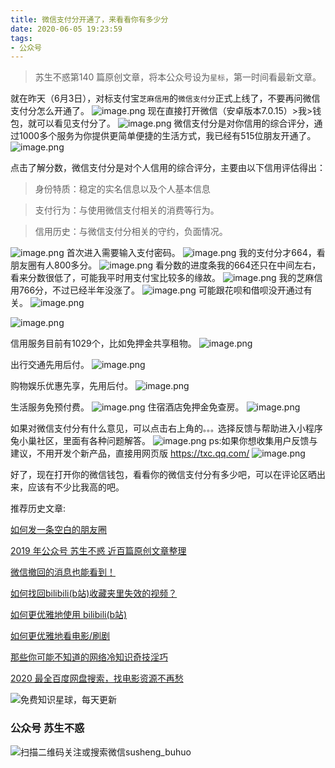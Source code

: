 ```yaml
---
title: 微信支付分开通了，来看看你有多少分
date: 2020-06-05 19:23:59
tags:
- 公众号
---
```

> 苏生不惑第140 篇原创文章，将本公众号设为`星标`，第一时间看最新文章。

就在昨天（6月3日），对标支付宝`芝麻信用`的`微信支付分`正式上线了，不要再问微信支付分怎么开通了。
![image.png](https://upload-images.jianshu.io/upload_images/23152173-36155c9c722bc56b.png?imageMogr2/auto-orient/strip%7CimageView2/2/w/1240)
现在直接打开微信（安卓版本7.0.15）>我>钱包，就可以看见支付分了。
![image.png](https://upload-images.jianshu.io/upload_images/23152173-6cf5a0c5c693110c.png?imageMogr2/auto-orient/strip%7CimageView2/2/w/1240)
微信支付分是对你信用的综合评分，通过1000多个服务为你提供更简单便捷的生活方式，我已经有515位朋友开通了。
![image.png](https://upload-images.jianshu.io/upload_images/23152173-d77142e4a37b319c.png?imageMogr2/auto-orient/strip%7CimageView2/2/w/1240)

点击了解分数，微信支付分是对个人信用的综合评分，主要由以下信用评估得出：
> 身份特质：稳定的实名信息以及个人基本信息

> 支付行为：与使用微信支付相关的消费等行为。

> 信用历史：与微信支付分相关的守约，负面情况。

![image.png](https://upload-images.jianshu.io/upload_images/23152173-9517c4791eaebfe3.png?imageMogr2/auto-orient/strip%7CimageView2/2/w/1240)
首次进入需要输入支付密码。
![image.png](https://upload-images.jianshu.io/upload_images/23152173-61caa4ad2b7b1e2c.png?imageMogr2/auto-orient/strip%7CimageView2/2/w/1240)
我的支付分才664，看朋友圈有人800多分。
![image.png](https://upload-images.jianshu.io/upload_images/23152173-48edcab82a841c7f.png?imageMogr2/auto-orient/strip%7CimageView2/2/w/1240)
看分数的进度条我的664还只在中间左右，看来分数很低了，可能我平时用支付宝比较多的缘故。
![image.png](https://upload-images.jianshu.io/upload_images/23152173-1a96c180e9a9d3d8.png?imageMogr2/auto-orient/strip%7CimageView2/2/w/1240)
我的芝麻信用766分，不过已经半年没涨了。
![image.png](https://upload-images.jianshu.io/upload_images/23152173-0aafa6788b732f67.png?imageMogr2/auto-orient/strip%7CimageView2/2/w/1240)
可能跟花呗和借呗没开通过有关。
![image.png](https://upload-images.jianshu.io/upload_images/23152173-214021d90f22d1fb.png?imageMogr2/auto-orient/strip%7CimageView2/2/w/1240)

![image.png](https://upload-images.jianshu.io/upload_images/23152173-61878468d2d4e126.png?imageMogr2/auto-orient/strip%7CimageView2/2/w/1240)

信用服务目前有1029个，比如免押金共享租物。
![image.png](https://upload-images.jianshu.io/upload_images/23152173-889c5cfca55d1e54.png?imageMogr2/auto-orient/strip%7CimageView2/2/w/1240)

出行交通先用后付。
![image.png](https://upload-images.jianshu.io/upload_images/23152173-70526b924a284352.png?imageMogr2/auto-orient/strip%7CimageView2/2/w/1240)

购物娱乐优惠先享，先用后付。
![image.png](https://upload-images.jianshu.io/upload_images/23152173-998c58073725bc49.png?imageMogr2/auto-orient/strip%7CimageView2/2/w/1240)

生活服务免预付费。
![image.png](https://upload-images.jianshu.io/upload_images/23152173-b2282a872d86f583.png?imageMogr2/auto-orient/strip%7CimageView2/2/w/1240)
住宿酒店免押金免查房。
![image.png](https://upload-images.jianshu.io/upload_images/23152173-62154c02020c306d.png?imageMogr2/auto-orient/strip%7CimageView2/2/w/1240)

如果对微信支付分有什么意见，可以点击右上角的`。。。`选择反馈与帮助进入小程序兔小巢社区，里面有各种问题解答。
![image.png](https://upload-images.jianshu.io/upload_images/23152173-0c6799e28c8395f9.png?imageMogr2/auto-orient/strip%7CimageView2/2/w/1240)
ps:如果你想收集用户反馈与建议，不用开发个新产品，直接用网页版 https://txc.qq.com/ 
![image.png](https://upload-images.jianshu.io/upload_images/23152173-debd41f8303ace27.png?imageMogr2/auto-orient/strip%7CimageView2/2/w/1240)

 好了，现在打开你的微信钱包，看看你的微信支付分有多少吧，可以在评论区晒出来，应该有不少比我高的吧。


推荐历史文章:

[如何发一条空白的朋友圈](https://mp.weixin.qq.com/s/Xz1m-mqtCcBF_4hmGCpkUQ)

[2019 年公众号 苏生不惑 近百篇原创文章整理](https://mp.weixin.qq.com/s/Lm4l_aPCSXymUGcqO_Yf3g)

[微信撤回的消息也能看到！](https://mp.weixin.qq.com/s/PTRAREoFRfOJqOUlMCWhbQ)

[如何找回bilibili(b站)收藏夹里失效的视频？](https://mp.weixin.qq.com/s/i53iORP49o_4eRGGQEthsg)

[如何更优雅地使用 bilibili(b站)](https://mp.weixin.qq.com/s/a_lxHOQVA9RR_dYyzr56Gw)

[如何更优雅地看电影/刷剧](https://mp.weixin.qq.com/s/ksElusubk3s7dKtAqI4HKg)

[那些你可能不知道的网络冷知识奇技淫巧](https://mp.weixin.qq.com/s/-p-RZLh8ovNiCYv6YQkbrw)

[2020 最全百度网盘搜索，找电影资源不再愁](https://mp.weixin.qq.com/s/0uOyrcz0KP-qZhCNNCELhw)

![免费知识星球，每天更新](https://upload-images.jianshu.io/upload_images/17817191-9d41aa25edcd25c4.png?imageMogr2/auto-orient/strip%7CimageView2/2/w/1240)

### 公众号 苏生不惑
 ![扫描二维码关注或搜索微信susheng_buhuo](https://upload-images.jianshu.io/upload_images/17817191-6e0079f95d4c0338.jpg?imageMogr2/auto-orient/strip%7CimageView2/2/w/1240)
